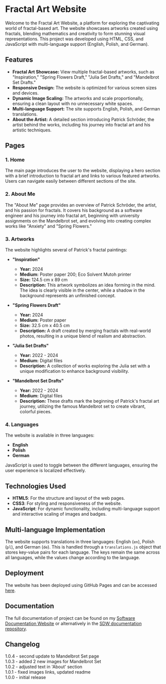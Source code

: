 # Fractal Art Website

Welcome to the Fractal Art Website, a platform for exploring the captivating world of fractal-based art. The website showcases artworks created using fractals, blending mathematics and creativity to form stunning visual representations. This project was developed using HTML, CSS, and JavaScript with multi-language support (English, Polish, and German).

## Features

- **Fractal Art Showcase:** View multiple fractal-based artworks, such as "Inspiration," "Spring Flowers Draft," "Julia Set Drafts," and "Mandelbrot Set Drafts."
- **Responsive Design:** The website is optimized for various screen sizes and devices.
- **Dynamic Image Scaling:** The artworks and scale proportionally, ensuring a clean layout with no unnecessary white spaces.
- **Multi-language Support:** The site supports English, Polish, and German translations.
- **About the Artist:** A detailed section introducing Patrick Schröder, the artist behind the works, including his journey into fractal art and his artistic techniques.

## Pages

### 1. **Home**
   The main page introduces the user to the website, displaying a hero section with a brief introduction to fractal art and links to various featured artworks. Users can navigate easily between different sections of the site.

### 2. **About Me**
   The "About Me" page provides an overview of Patrick Schröder, the artist, and his passion for fractals. It covers his background as a software engineer and his journey into fractal art, beginning with university assignments on the Mandelbrot set, and evolving into creating complex works like "Anxiety" and "Spring Flowers."

### 3. **Artworks**
   The website highlights several of Patrick's fractal paintings:

   - **"Inspiration"**
     - **Year:** 2024
     - **Medium:** Poster paper 200; Eco Solvent Mutoh printer
     - **Size:** 124.5 cm x 89 cm
     - **Description:** This artwork symbolizes an idea forming in the mind. The idea is clearly visible in the center, while a shadow in the background represents an unfinished concept.

   - **"Spring Flowers Draft"**
     - **Year:** 2024
     - **Medium:** Poster paper
     - **Size:** 32.5 cm x 40.5 cm
     - **Description:** A draft created by merging fractals with real-world photos, resulting in a unique blend of realism and abstraction.

   - **"Julia Set Drafts"**
     - **Year:** 2022 - 2024
     - **Medium:** Digital files
     - **Description:** A collection of works exploring the Julia set with a unique modification to enhance background visibility.

   - **"Mandelbrot Set Drafts"**
     - **Year:** 2022 - 2024
     - **Medium:** Digital files
     - **Description:** These drafts mark the beginning of Patrick's fractal art journey, utilizing the famous Mandelbrot set to create vibrant, colorful pieces.

### 4. **Languages**
   The website is available in three languages: 
   - **English**
   - **Polish**
   - **German**
   
   JavaScript is used to toggle between the different languages, ensuring the user experience is localized effectively.


## Technologies Used

- **HTML5**: For the structure and layout of the web pages.
- **CSS3**: For styling and responsiveness of the website.
- **JavaScript**: For dynamic functionality, including multi-language support and interactive scaling of images and badges.

## Multi-language Implementation

The website supports translations in three languages: English (`en`), Polish (`pl`), and German (`de`). This is handled through a `translations.js` object that stores key-value pairs for each language. The keys remain the same across all languages, while the values change according to the language.

## Deployment  

The website has been deployed using GitHub Pages and can be accessed [here](https://patrickschroeder98.github.io/fractal_art_website/index.html).

## Documentation  

The full documentation of project can be found on my [Software Documentation Website](https://patrickschroeder98.github.io/software_documentation/fractal_art_docs/index.html) or alternatively in the [SDW documentation repository](https://github.com/PatrickSchroeder98/software_documentation/tree/main/fractal_art_docs).

## Changelog  
1.0.4 - second update to Mandelbrot Set page  
1.0.3 - added 2 new images for Mandelbrot Set  
1.0.2 - adjusted text in 'About' section  
1.0.1 - fixed images links, updated readme  
1.0.0 - initial release